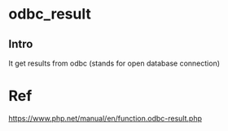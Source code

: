 # odbc_result
## Intro
It get results from odbc (stands for open database connection)

 # Ref
 https://www.php.net/manual/en/function.odbc-result.php
